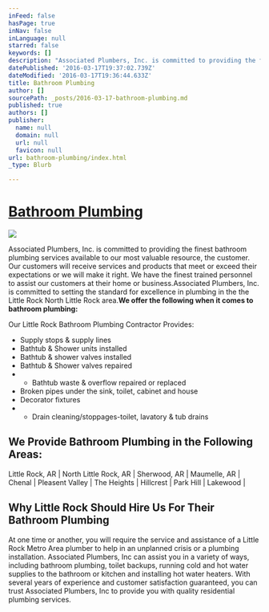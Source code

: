 ```yaml
---
inFeed: false
hasPage: true
inNav: false
inLanguage: null
starred: false
keywords: []
description: "Associated Plumbers, Inc. is committed to providing the finest\_bathroom plumbing\_services available to our most valuable resource, the customer. Our customers will receive services and products that meet or exceed their expectations or we will make it right. We have the finest trained personnel to assist our customers at their home or business.Associated Plumbers, Inc. is committed to setting the standard for excellence in plumbing in the the Little Rock North Little Rock area.We offer the following when it comes to bathroom plumbing:"
datePublished: '2016-03-17T19:37:02.739Z'
dateModified: '2016-03-17T19:36:44.633Z'
title: Bathroom Plumbing
author: []
sourcePath: _posts/2016-03-17-bathroom-plumbing.md
published: true
authors: []
publisher:
  name: null
  domain: null
  url: null
  favicon: null
url: bathroom-plumbing/index.html
_type: Blurb

---
```

# [Bathroom Plumbing][0]
![](https://imgflo.herokuapp.com/graph/vahj1ThiexotieMo/0b3472c7bb45793b225807ec7b6ab16f/passthrough.jpg?height=600&input=https%3A%2F%2Fthe-grid-user-content.s3-us-west-2.amazonaws.com%2Fece95fee-2723-4e8b-8de0-432d2bb7685c.jpg&width=560)

Associated Plumbers, Inc. is committed to providing the finest bathroom plumbing services available to our most valuable resource, the customer. Our customers will receive services and products that meet or exceed their expectations or we will make it right. We have the finest trained personnel to assist our customers at their home or business.Associated Plumbers, Inc. is committed to setting the standard for excellence in plumbing in the the Little Rock North Little Rock area.**We offer the following when it comes to bathroom plumbing:**

Our Little Rock  Bathroom Plumbing Contractor Provides:

* Supply stops & supply lines
* Bathtub & Shower units installed
* Bathtub & shower valves installed
* Bathtub & Shower valves repaired
* * Bathtub waste & overflow repaired or replaced
* Broken pipes under the sink, toilet, cabinet and house
* Decorator fixtures
* * Drain cleaning/stoppages-toilet, lavatory & tub drains

## We Provide Bathroom Plumbing in the Following Areas:

Little Rock, AR | North Little Rock, AR | Sherwood, AR | Maumelle, AR | Chenal | Pleasent Valley | The Heights | Hillcrest | Park Hill | Lakewood | 

## Why Little Rock Should Hire Us For Their Bathroom Plumbing

At one time or another, you will require the service and assistance of a Little Rock Metro Area plumber to help in an unplanned crisis or a plumbing installation. Associated Plumbers, Inc can assist you in a variety of ways, including bathroom plumbing, toilet backups, running cold and hot water supplies to the bathroom or kitchen and installing hot water heaters. With several years of experience and customer satisfaction guaranteed, you can trust Associated Plumbers, Inc to provide you with quality residential plumbing services.

[0]: null
